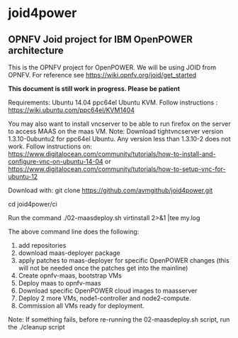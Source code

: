 # joid4power
<H2>OPNFV Joid project for IBM OpenPOWER architecture</H2>

This is the OPNFV project for OpenPOWER. We will be using JOID from OPNFV.
For reference see https://wiki.opnfv.org/joid/get_started

**This document is still work in progress. Please be patient**

Requirements:
Ubuntu 14.04 ppc64el
Ubuntu KVM. Follow instructions : https://wiki.ubuntu.com/ppc64el/KVM1404

You may also want to install vncserver to be able to run firefox on 
the server to access MAAS on the maas VM.
Note: Download tightvncserver version 1.3.10-0ubuntu2 for ppc64el Ubuntu. 
Any version less than 1.3.10-2 does not work.
Follow instructions on:
https://www.digitalocean.com/community/tutorials/how-to-install-and-configure-vnc-on-ubuntu-14-04 or https://www.digitalocean.com/community/tutorials/how-to-setup-vnc-for-ubuntu-12

Download with:
git clone https://github.com/avmgithub/joid4power.git

cd joid4power/ci

Run the command
./02-maasdeploy.sh  virtinstall 2>&1 |tee my.log

The above command line does the following:

1. add repositories
2. download maas-deployer package
3. apply patches to maas-deployer for specific OpenPOWER changes (this will not be needed once the patches get into the mainline)
4. Create opnfv-maas, bootstrap VMs
5. Deploy maas to opnfv-maas
7. Download specific OpenPOWER cloud images to maasserver
8. Deploy 2 more VMs, node1-controller and node2-compute.
9. Commission all VMs ready for deployment.

Note:
If something fails, before re-running the 02-maasdeploy.sh script, run the ./cleanup script
